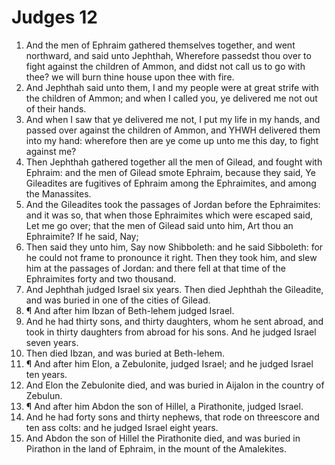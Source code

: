 ﻿# Judges 12
1. And the men of Ephraim gathered themselves together, and went northward, and said unto Jephthah, Wherefore passedst thou over to fight against the children of Ammon, and didst not call us to go with thee? we will burn thine house upon thee with fire. 
2. And Jephthah said unto them, I and my people were at great strife with the children of Ammon; and when I called you, ye delivered me not out of their hands. 
3. And when I saw that ye delivered me not, I put my life in my hands, and passed over against the children of Ammon, and YHWH delivered them into my hand: wherefore then are ye come up unto me this day, to fight against me? 
4. Then Jephthah gathered together all the men of Gilead, and fought with Ephraim: and the men of Gilead smote Ephraim, because they said, Ye Gileadites are fugitives of Ephraim among the Ephraimites, and among the Manassites. 
5. And the Gileadites took the passages of Jordan before the Ephraimites: and it was so, that when those Ephraimites which were escaped said, Let me go over; that the men of Gilead said unto him, Art thou an Ephraimite? If he said, Nay; 
6. Then said they unto him, Say now Shibboleth: and he said Sibboleth: for he could not frame to pronounce it right. Then they took him, and slew him at the passages of Jordan: and there fell at that time of the Ephraimites forty and two thousand. 
7. And Jephthah judged Israel six years. Then died Jephthah the Gileadite, and was buried in one of the cities of Gilead. 
8. ¶ And after him Ibzan of Beth-lehem judged Israel. 
9. And he had thirty sons, and thirty daughters, whom he sent abroad, and took in thirty daughters from abroad for his sons. And he judged Israel seven years. 
10. Then died Ibzan, and was buried at Beth-lehem. 
11. ¶ And after him Elon, a Zebulonite, judged Israel; and he judged Israel ten years. 
12. And Elon the Zebulonite died, and was buried in Aijalon in the country of Zebulun. 
13. ¶ And after him Abdon the son of Hillel, a Pirathonite, judged Israel. 
14. And he had forty sons and thirty nephews, that rode on threescore and ten ass colts: and he judged Israel eight years. 
15. And Abdon the son of Hillel the Pirathonite died, and was buried in Pirathon in the land of Ephraim, in the mount of the Amalekites. 
